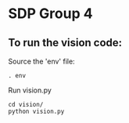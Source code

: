 SDP Group  4
=========

To run the vision code:
------------------------
 
Source the 'env' file:

    . env


Run vision.py

    cd vision/
    python vision.py
